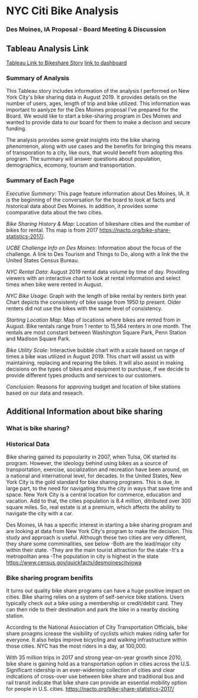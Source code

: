 # NYC Citi Bike Analysis
### Des Moines, IA Proposal - Board Meeting & Discussion

## Tableau Analysis Link
[Tableau Link to Bikeshare Story](https://public.tableau.com/profile/doris.b.cohen#!/vizhome/BikeshareChallengeFINAL/StoryChallenge?publish=yes)
[link to dashboard]("https://public.tableau.com/profile/doris.b.cohen#!/vizhome/BikeshareChallengeFINAL/StoryChallenge?publish=yes")

### Summary of Analysis
This Tableau story includes information of the analysis I performed on New York City's bike sharing data in August 2019. It provides details on the number of users, ages, length of trip and bike utilized. This information was important to aanlyze for the Des Moines proposal I've prepared for the Board. We would like to start a bike-sharing program in Des Moines and wanted to provide data to our board for them to make a decison and secure funding. 

The analysis provides some great insights into the bike sharing phenomenon, along with use cases and the benefits for bringing this means of transporation to a city, like ours, that would benefit from adopting this program. The summary will answer questions about population, demographics, ecomony, tourism and transportation.

### Summary of Each Page
_Executive Summary_: This page feature information about Des Moines, IA. It is the beginning of the conversation for the board to look at facts and historical data about Des Moines. In addition, it provides some coomparative data about the two cities. 

_Bike Sharing History & Map_: Location of bikeshare cities and the number of bikes for rental. Ths map is from 2017 https://nacto.org/bike-share-statistics-2017/.

_UCBE Challenge Info on Des Moines_: Information about the focus of the challenge. A link to Des Tourism and Things to Do, along with a link the the United States Census Bureau. 

_NYC Rental Data_: August 2019 rental data volume by time of day. Providing viewers with an interactive chart to look at rental information and select times when bike were rented in August. 

_NYC Bike Usage_: Graph with the length of bike rental by renters birth year. Chart depicts the consistenty of bike usage from 1950 tp present. Older renters did not use the bikes with the same level of consistency. 

_Starting Location Map_: Map of locations where bikes are rented from in August. Bike rentals range from 1 renter to 15,564 renters in one month. The rentals are most constant between Washington Square Park, Penn Station and Madison Square Park. 

_Bike Utility Scale_: Interactive bubble chart with a scale based on range of times a bike was utilized in August 2019. This chart will assist us with maintaining, replacing and reparing the bikes. It will also assist in making decisions on the types of bikes and equipment to purchase, if we decide to provide different types products and services to our customers. 

_Conclusion_: Reasons for approving budget and location of bike stations based on our data and reseach. 


## Additional Information about bike sharing

### What is bike sharing?

### Historical Data
Bike sharing gained its popoularity in 2007, when Tulsa, OK started its program. However, the ideology behind using bikes as a source of transportation, exercise, socialization and recreation have been around, on a national and international level, for decades. In the United States, New York City is the gold standard for bike sharing programs. This is due, in large part, to the need for navigating thru the city in ways that save time and space. New York City is a central location for commerce, education and vacation. Add to that, the cities population is 8.4 million, ditributed over 300 square miles. So, real estate is at a premium, which affects the ability to navigate the city with a car. 

Des Moines, IA has a specific interest in starting a bike sharing program and are looking at data from New York City's program to make the decision. This study and approach is useful. Although these two cities are very different, they share some comminalities, see below
    -Both are the lead/major city within their state.
    -They are the main tourist attraction for the state
    -It's a metropolitan area
    -The population in city is highest in the state https://www.census.gov/quickfacts/desmoinescityiowa 

### Bike sharing program benifits
It turns out quality bike share programs can have a huge positive impact on cities. Bike sharing relies on a system of self-service bike stations. Users typically check out a bike using a membership or credit/debit card. They can then ride to their destination and park the bike in a nearby docking station.

According to the National Association of City Transportation Officials, bike share proagms icrease the visibility of cyclists which makes riding safer for everyone. It also helps improve bicycling and walking infrastructure within those cities. NYC has the most riders in a day, at 100,000. 

With 35 million trips in 2017 and strong year-on-year growth since 2010, bike share is gaining hold as a transportation option in cities across the U.S. Significant ridership in an ever-widening collection of cities and clear indications of cross-over use between bike share and traditional bus and rail transit indicate that bike share can provide an essential mobility option for people in U.S. cities. https://nacto.org/bike-share-statistics-2017/ 



